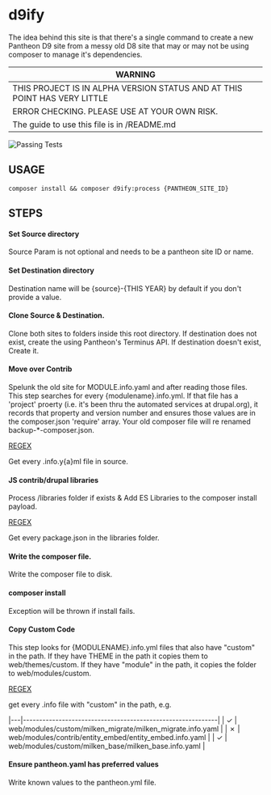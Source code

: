 # d9ify

The idea behind this site is that there's a single command to create a new Pantheon
D9 site from a messy old D8 site that may or may not be using composer to manage
it's dependencies.


| WARNING                                                                     |
|-----------------------------------------------------------------------------|
| THIS PROJECT IS IN ALPHA VERSION STATUS AND AT THIS POINT HAS VERY LITTLE   |
| ERROR CHECKING. PLEASE USE AT YOUR OWN RISK.                                |
| The guide to use this file is in /README.md                                 |


![Passing Tests](https://github.com/stovak/d9ify/actions/workflows/php.yml/badge.svg)

## USAGE 

  ```composer install && composer d9ify:process {PANTHEON_SITE_ID}```

## STEPS

#### Set Source directory

 Source Param is not optional and needs to be
 a pantheon site ID or name.



#### Set Destination directory

 Destination name will be {source}-{THIS YEAR} by default
 if you don't provide a value.



#### Clone Source & Destination.

 Clone both sites to folders inside this root directory.
 If destination does not exist, create the using Pantheon's
 Terminus API. If destination doesn't exist, Create it.



#### Move over Contrib

 Spelunk the old site for MODULE.info.yaml and after reading
 those files. This step searches for every {modulename}.info.yml. If that
 file has a 'project' proerty (i.e. it's been thru the automated services at
 drupal.org), it records that property and version number and ensures
 those values are in the composer.json 'require' array. Your old composer
 file will re renamed backup-*-composer.json.

   [REGEX](https://regex101.com/r/60GonN/1)
   
   Get every .info.y{a}ml file in source.

#### JS contrib/drupal libraries

 Process /libraries folder if exists & Add ES Libraries to the composer
 install payload.

   [REGEX](https://regex101.com/r/EHYzcz/1)
   
   Get every package.json in the libraries folder.

#### Write the composer file.

 Write the composer file to disk.



#### composer install

 Exception will be thrown if install fails.



#### Copy Custom Code

 This step looks for {MODULENAME}.info.yml files that also have "custom"
 in the path. If they have THEME in the path it copies them to web/themes/custom.
 If they have "module" in the path, it copies the folder to web/modules/custom.

   [REGEX](https://regex101.com/r/kUWCou/1)
   
   get every .info file with "custom" in the path, e.g.
   
   |---|------------------------------------------------------------|
   | ✓ | web/modules/custom/milken_migrate/milken_migrate.info.yaml |
   | ✗ | web/modules/contrib/entity_embed/entity_embed.info.yaml    |
   | ✓ | web/modules/custom/milken_base/milken_base.info.yaml       |

#### Ensure pantheon.yaml has preferred values

 Write known values to the pantheon.yml file.



